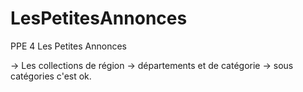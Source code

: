 # LesPetitesAnnonces
PPE 4 Les Petites Annonces


-> Les collections de région -> départements et de catégorie -> sous catégories c'est ok.
